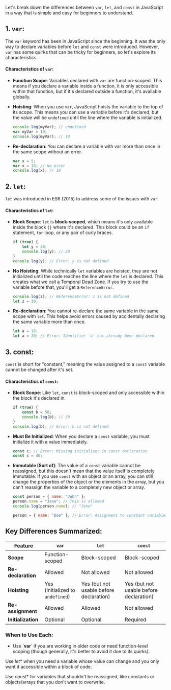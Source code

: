 Let's break down the differences between `var`, `let`, and `const` in JavaScript in a way that is simple and easy for beginners to understand.

## 1. `var`:

The `var` keyword has been in JavaScript since the beginning. It was the only way to declare variables before `let` and `const` were introduced. However, `var` has some quirks that can be tricky for beginners, so let's explore its characteristics.

#### Characteristics of `var`:
- **Function Scope**: Variables declared with `var` are function-scoped. This means if you declare a variable inside a function, it is only accessible within that function, but if it's declared outside a function, it's available globally.
- **Hoisting**: When you use `var`, JavaScript hoists the variable to the top of its scope. This means you can use a variable before it's declared, but the value will be `undefined` until the line where the variable is initialized.

	```js
	console.log(myVar); // undefined
	var myVar = 10;
	console.log(myVar); // 10
	```
- **Re-declaration**: You can declare a variable with var more than once in the same scope without an error.
	```js
	var x = 5;
	var x = 10; // No error
	console.log(x); // 10
	```

## 2. `let`:

`let` was introduced in ES6 (2015) to address some of the issues with `var`.

#### Characteristics of `let`:
- **Block Scope**: `let` is **block-scoped**, which means it's only available inside the block `{}` where it's declared. This block could be an `if` statement, `for` loop, or any pair of curly braces.
	```js
	if (true) {
	    let y = 20;
	    console.log(y); // 20
	}
	console.log(y); // Error: y is not defined
	```

- **No Hoisting**: While technically `let` variables are hoisted, they are not initialized until the code reaches the line where the `let` is declared. This creates what we call a Temporal Dead Zone. If you try to use the variable before that, you'll get a `ReferenceError`.
	```js
	console.log(z); // ReferenceError: z is not defined
	let z = 30;
	```

- **Re-declaration**: You cannot re-declare the same variable in the same scope with `let`. This helps avoid errors caused by accidentally declaring the same variable more than once.
	```js
	let a = 10;
	let a = 20; // Error: Identifier 'a' has already been declared
	```

## 3. const:

`const` is short for "constant," meaning the value assigned to a `const` variable cannot be changed after it's set.

#### Characteristics of `const`:
- **Block Scope**: Like `let`, `const` is block-scoped and only accessible within the block it's declared in.
	```js
	if (true) {
	    const b = 50;
	    console.log(b); // 50
	}
	console.log(b); // Error: b is not defined
	```

- **Must Be Initialized**: When you declare a `const` variable, you must initialize it with a value immediately.
	```js
	const c; // Error: Missing initializer in const declaration
	const c = 40;
	```

- **Immutable (Sort of)**: The value of a `const` variable cannot be reassigned, but this doesn't mean that the value itself is completely immutable. If you use `const` with an object or an array, you can still change the properties of the object or the elements in the array, but you can't reassign the variable to a completely new object or array.
	```js
	const person = { name: "John" };
	person.name = "Jane"; // This is allowed
	console.log(person.name); // "Jane"
	
	person = { name: "Doe" }; // Error: Assignment to constant variable
	```

## Key Differences Summarized:
| Feature            | `var`                            | `let`                                   | `const`                                 |
| ------------------ | -------------------------------- | --------------------------------------- | --------------------------------------- |
| **Scope**          | Function-scoped                  | Block-scoped                            | Block-scoped                            |
| **Re-declaration** | Allowed                          | Not allowed                             | Not allowed                             |
| **Hoisting**       | Yes (initialized to `undefined`) | Yes (but not usable before declaration) | Yes (but not usable before declaration) |
| **Re-assignment**  | Allowed                          | Allowed                                 | Not allowed                             |
| **Initialization** | Optional                         | Optional                                | Required                                |

### When to Use Each:
- Use \`**var**\` if you are working in older code or need function-level scoping (though generally, it's better to avoid it due to its quirks).

Use *let** when you need a variable whose value can change and you only want it accessible within a block of code.

Use *const** for variables that shouldn't be reassigned, like constants or objects/arrays that you don't want to overwrite.